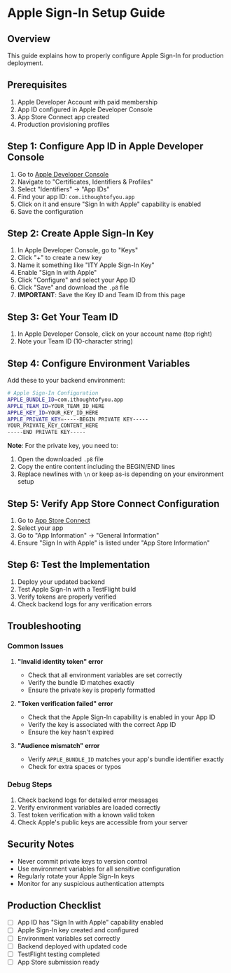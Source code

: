 # Apple Sign-In Setup Guide

## Overview
This guide explains how to properly configure Apple Sign-In for production deployment.

## Prerequisites
1. Apple Developer Account with paid membership
2. App ID configured in Apple Developer Console
3. App Store Connect app created
4. Production provisioning profiles

## Step 1: Configure App ID in Apple Developer Console

1. Go to [Apple Developer Console](https://developer.apple.com/account/)
2. Navigate to "Certificates, Identifiers & Profiles"
3. Select "Identifiers" → "App IDs"
4. Find your app ID: `com.ithoughtofyou.app`
5. Click on it and ensure "Sign In with Apple" capability is enabled
6. Save the configuration

## Step 2: Create Apple Sign-In Key

1. In Apple Developer Console, go to "Keys"
2. Click "+" to create a new key
3. Name it something like "ITY Apple Sign-In Key"
4. Enable "Sign In with Apple"
5. Click "Configure" and select your App ID
6. Click "Save" and download the `.p8` file
7. **IMPORTANT**: Save the Key ID and Team ID from this page

## Step 3: Get Your Team ID

1. In Apple Developer Console, click on your account name (top right)
2. Note your Team ID (10-character string)

## Step 4: Configure Environment Variables

Add these to your backend environment:

```bash
# Apple Sign-In Configuration
APPLE_BUNDLE_ID=com.ithoughtofyou.app
APPLE_TEAM_ID=YOUR_TEAM_ID_HERE
APPLE_KEY_ID=YOUR_KEY_ID_HERE
APPLE_PRIVATE_KEY=-----BEGIN PRIVATE KEY-----
YOUR_PRIVATE_KEY_CONTENT_HERE
-----END PRIVATE KEY-----
```

**Note**: For the private key, you need to:
1. Open the downloaded `.p8` file
2. Copy the entire content including the BEGIN/END lines
3. Replace newlines with `\n` or keep as-is depending on your environment setup

## Step 5: Verify App Store Connect Configuration

1. Go to [App Store Connect](https://appstoreconnect.apple.com/)
2. Select your app
3. Go to "App Information" → "General Information"
4. Ensure "Sign In with Apple" is listed under "App Store Information"

## Step 6: Test the Implementation

1. Deploy your updated backend
2. Test Apple Sign-In with a TestFlight build
3. Verify tokens are properly verified
4. Check backend logs for any verification errors

## Troubleshooting

### Common Issues

1. **"Invalid identity token" error**
   - Check that all environment variables are set correctly
   - Verify the bundle ID matches exactly
   - Ensure the private key is properly formatted

2. **"Token verification failed" error**
   - Check that the Apple Sign-In capability is enabled in your App ID
   - Verify the key is associated with the correct App ID
   - Ensure the key hasn't expired

3. **"Audience mismatch" error**
   - Verify `APPLE_BUNDLE_ID` matches your app's bundle identifier exactly
   - Check for extra spaces or typos

### Debug Steps

1. Check backend logs for detailed error messages
2. Verify environment variables are loaded correctly
3. Test token verification with a known valid token
4. Check Apple's public keys are accessible from your server

## Security Notes

- Never commit private keys to version control
- Use environment variables for all sensitive configuration
- Regularly rotate your Apple Sign-In keys
- Monitor for any suspicious authentication attempts

## Production Checklist

- [ ] App ID has "Sign In with Apple" capability enabled
- [ ] Apple Sign-In key created and configured
- [ ] Environment variables set correctly
- [ ] Backend deployed with updated code
- [ ] TestFlight testing completed
- [ ] App Store submission ready
